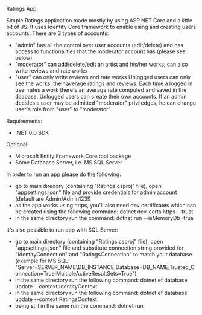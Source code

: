Ratings App

Simple Ratings application made mostly by using ASP.NET Core and a little bit of JS. It uses Identity Core framework to enable using and creating users accounts.
There are 3 types of accounts:
- "admin" has all the control over user accounts (edit/delete) and has access to functionalities that the moderator account has (please see below)
- "moderator" can add/delete/edit an artist and his/her works; can also write reviews and rate works
- "user" can only write reviews and rate works
Unlogged users can only see the works, their average ratings and reviews. Each time a logged in user rates a work there's an average rate computed and saved in the daabase.
Unlogged users can create their own accounts. If an admin decides a user may be admitted "moderator" priviledges, he can change user's role from "user" to "moderator".

Requirements:

- .NET 6.0 SDK

Optional:
- Microsoft Entity Framework Core tool package
- Some Database Server, i.e. MS SQL Server

In order to run an app please do the following:

- go to main direcory (containing "Ratings.csproj" file), open "appsettings.json" file and provide credentials for admin account (default are Admin/Admin123!)
- as the app works using https, you'll also need dev certificates which can be created using the following command: dotnet dev-certs https --trust
- in the same directory run the command: dotnet run --isMemoryDb=true

It's also possible to run app with SQL Server:

- go to main directory (containing "Ratings.csproj" file), open "appsettings.json" file and substitute connection string provided for "IdentityConnection" and "RatingsConnection" to match your database (example for MS SQL: "Server=SERVER_NAME\DB_INSTANCE;Database=DB_NAME;Trusted_Connection=True;MultipleActiveResultSets=True")
- in the same directory run the following command: dotnet ef database update --context IdentityContext
- in the same directory run the following command: dotnet ef database update --context RatingsContext
- being still in the same run the command: dotnet run

